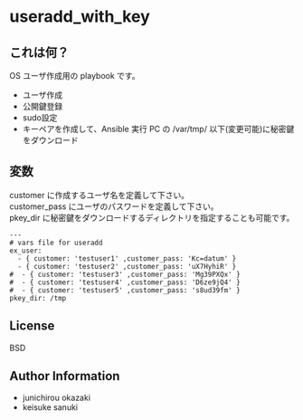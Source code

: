 useradd_with_key
=========

## これは何？

OS ユーザ作成用の playbook です。

- ユーザ作成
- 公開鍵登録
- sudo設定
- キーペアを作成して、Ansible 実行 PC の /var/tmp/ 以下(変更可能)に秘密鍵をダウンロード

## 変数

customer に作成するユーザ名を定義して下さい。  
customer_pass にユーザのパスワードを定義して下さい。  
pkey_dir に秘密鍵をダウンロードするディレクトリを指定することも可能です。  

```
---
# vars file for useradd
ex_user:
  - { customer: 'testuser1' ,customer_pass: 'Kc=datum' }
  - { customer: 'testuser2' ,customer_pass: 'uX7HyhiR' }
#  - { customer: 'testuser3' ,customer_pass: 'Mg39PXQx' }
#  - { customer: 'testuser4' ,customer_pass: 'D6ze9jQ4' }
#  - { customer: 'testuser5' ,customer_pass: 's8ud39fm' }
pkey_dir: /tmp
```

License
-------

BSD

Author Information
------------------

- junichirou okazaki
- keisuke sanuki 

